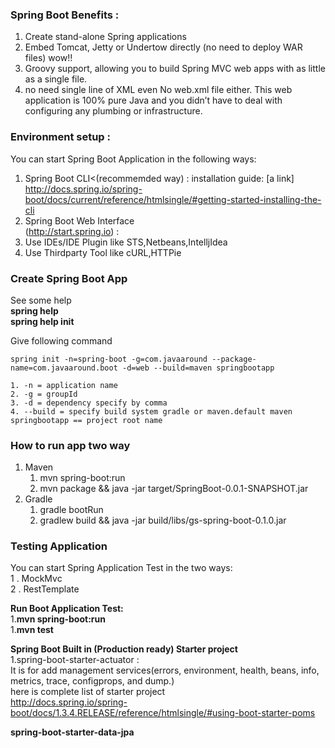 ### Spring Boot Benefits : ###

1. Create stand-alone Spring applications 
2. Embed Tomcat, Jetty or Undertow directly (no need to deploy WAR files) wow!! 
3. Groovy support, allowing you to build Spring MVC web apps with as little as a single file.
4. no need single line of XML even No web.xml file either. This web application is 100% pure Java and you didn’t have to deal with configuring any plumbing or infrastructure.

### Environment setup : ###

You can start Spring Boot Application in the following ways: <br/>

1. Spring Boot CLI<(recommemded 	way)  : 
installation guide: [a link] http://docs.spring.io/spring-boot/docs/current/reference/htmlsingle/#getting-started-installing-the-cli <br/>
2. Spring Boot Web Interface<br/>(http://start.spring.io)  : <br/>
3. Use IDEs/IDE Plugin like STS,Netbeans,IntelljIdea<br/>
4. Use Thirdparty Tool like cURL,HTTPie

### Create Spring Boot App ###

See some help <br>
<b>spring help</b><br/>
<b>spring help init</b> <br>

Give following command

`spring init -n=spring-boot -g=com.javaaround --package-name=com.javaaround.boot -d=web --build=maven springbootapp`

	1. -n = application name
	2. -g = groupId
	3. -d = dependency specify by comma
	4. --build = specify build system gradle or maven.default maven
	springbootapp == project root name

### How to run app two way ###
1. Maven
	1. mvn spring-boot:run
	2. mvn package && java -jar target/SpringBoot-0.0.1-SNAPSHOT.jar
2. Gradle
	1. gradle bootRun
	2. gradlew build && java -jar build/libs/gs-spring-boot-0.1.0.jar
 
	
### Testing Application ###

You can start Spring Application Test in the two ways: <br/>
1 . MockMvc  <br/>
2 . RestTemplate <br/>

<b>Run Boot Application Test:</b> <br/>
1.<b>mvn spring-boot:run </b><br/>
1.<b>mvn test </b><br/>

<b>Spring Boot Built in (Production ready) Starter project</b> <br/>
1.spring-boot-starter-actuator : <br>
It is for add management services(errors, environment, health, beans, info, metrics, trace, configprops, and dump.) </br>
here is complete list of starter project </br>
http://docs.spring.io/spring-boot/docs/1.3.4.RELEASE/reference/htmlsingle/#using-boot-starter-poms

<b>spring-boot-starter-data-jpa</b> <br/>


